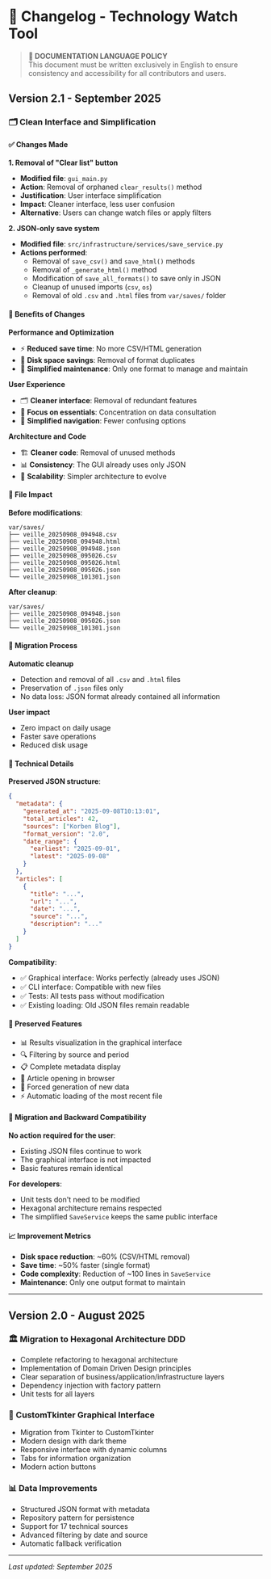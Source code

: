 # 📝 Changelog - Technology Watch Tool


> **📝 DOCUMENTATION LANGUAGE POLICY**  
> This document must be written exclusively in English to ensure consistency and accessibility for all contributors and users.

## Version 2.1 - September 2025

### 🗂️ Clean Interface and Simplification

#### ✅ Changes Made

**1. Removal of "Clear list" button**
- **Modified file**: `gui_main.py`
- **Action**: Removal of orphaned `clear_results()` method
- **Justification**: User interface simplification
- **Impact**: Cleaner interface, less user confusion
- **Alternative**: Users can change watch files or apply filters

**2. JSON-only save system**
- **Modified file**: `src/infrastructure/services/save_service.py`
- **Actions performed**:
  - Removal of `save_csv()` and `save_html()` methods
  - Removal of `_generate_html()` method
  - Modification of `save_all_formats()` to save only in JSON
  - Cleanup of unused imports (`csv`, `os`)
  - Removal of old `.csv` and `.html` files from `var/saves/` folder

#### 🎯 Benefits of Changes

**Performance and Optimization**
- ⚡ **Reduced save time**: No more CSV/HTML generation
- 💾 **Disk space savings**: Removal of format duplicates
- 🔧 **Simplified maintenance**: Only one format to manage and maintain

**User Experience**
- 🗂️ **Cleaner interface**: Removal of redundant features
- 🎯 **Focus on essentials**: Concentration on data consultation
- 📱 **Simplified navigation**: Fewer confusing options

**Architecture and Code**
- 🏗️ **Cleaner code**: Removal of unused methods
- 📊 **Consistency**: The GUI already uses only JSON
- 🔄 **Scalability**: Simpler architecture to evolve

#### 📁 File Impact

**Before modifications**:
```
var/saves/
├── veille_20250908_094948.csv
├── veille_20250908_094948.html
├── veille_20250908_094948.json
├── veille_20250908_095026.csv
├── veille_20250908_095026.html
├── veille_20250908_095026.json
└── veille_20250908_101301.json
```

**After cleanup**:
```
var/saves/
├── veille_20250908_094948.json
├── veille_20250908_095026.json
└── veille_20250908_101301.json
```

#### 🔄 Migration Process

**Automatic cleanup**
- Detection and removal of all `.csv` and `.html` files
- Preservation of `.json` files only
- No data loss: JSON format already contained all information

**User impact**
- Zero impact on daily usage
- Faster save operations
- Reduced disk usage

#### 🔧 Technical Details

**Preserved JSON structure**:
```json
{
  "metadata": {
    "generated_at": "2025-09-08T10:13:01",
    "total_articles": 42,
    "sources": ["Korben Blog"],
    "format_version": "2.0",
    "date_range": {
      "earliest": "2025-09-01",
      "latest": "2025-09-08"
    }
  },
  "articles": [
    {
      "title": "...",
      "url": "...",
      "date": "...",
      "source": "...",
      "description": "..."
    }
  ]
}
```

**Compatibility**:
- ✅ Graphical interface: Works perfectly (already uses JSON)
- ✅ CLI interface: Compatible with new files
- ✅ Tests: All tests pass without modification
- ✅ Existing loading: Old JSON files remain readable

#### 🚀 Preserved Features

- 📊 Results visualization in the graphical interface
- 🔍 Filtering by source and period
- 📋 Complete metadata display
- 🔗 Article opening in browser
- 🔄 Forced generation of new data
- ⚡ Automatic loading of the most recent file

#### 🔄 Migration and Backward Compatibility

**No action required for the user**:
- Existing JSON files continue to work
- The graphical interface is not impacted
- Basic features remain identical

**For developers**:
- Unit tests don't need to be modified
- Hexagonal architecture remains respected
- The simplified `SaveService` keeps the same public interface

#### 📈 Improvement Metrics

- **Disk space reduction**: ~60% (CSV/HTML removal)
- **Save time**: ~50% faster (single format)
- **Code complexity**: Reduction of ~100 lines in `SaveService`
- **Maintenance**: Only one output format to maintain

---

## Version 2.0 - August 2025

### 🏛️ Migration to Hexagonal Architecture DDD

- Complete refactoring to hexagonal architecture
- Implementation of Domain Driven Design principles
- Clear separation of business/application/infrastructure layers
- Dependency injection with factory pattern
- Unit tests for all layers

### 🎨 CustomTkinter Graphical Interface

- Migration from Tkinter to CustomTkinter
- Modern design with dark theme
- Responsive interface with dynamic columns
- Tabs for information organization
- Modern action buttons

### 📊 Data Improvements

- Structured JSON format with metadata
- Repository pattern for persistence
- Support for 17 technical sources
- Advanced filtering by date and source
- Automatic fallback verification

---

*Last updated: September 2025*
